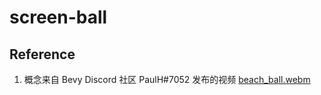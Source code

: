 # screen-ball

## Reference
1. 概念来自 Bevy Discord 社区 PaulH#7052 发布的视频
[beach_ball.webm](https://user-images.githubusercontent.com/17514693/210358262-19bf32ef-b4f2-42a9-833e-4b9349816532.webm)
